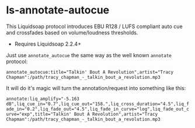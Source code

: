 # ls-annotate-autocue
This Liquidsoap protocol introduces EBU R128 / LUFS compliant auto cue and crossfades based on volume/loudness thresholds.

* Requires Liquidsoap 2.2.4+

 Just use `annotate_autocue` the same way as the well known `annotate` protocol:

`annotate_autocue:title="Talkin' Bout A Revolution",artist="Tracy Chapman":/path/tracy_chapman_-_talkin_bout_a_revolution.mp3`

It will do it's magic will turn the annotation/request into something like this:

`annotate:liq_amplify="-5.163 dB",liq_cue_in="0.7",liq_cue_out="158.",liq_cross_duration="4.5",liq_fade_in="0.2",liq_fade_out="4.5",liq_fade_in_curve="log",liq_fade_out_curve="exp",title="Talkin' Bout A Revolution",artist="Tracy Chapman":/path/tracy_chapman_-_talkin_bout_a_revolution.mp3`
